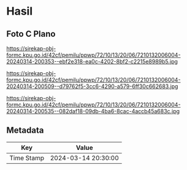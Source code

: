 # Hasil

## Foto C Plano

https://sirekap-obj-formc.kpu.go.id/42cf/pemilu/ppwp/72/10/13/20/06/7210132006004-20240314-200353--ebf2e318-ea0c-4202-8bf2-c2215e8989b5.jpg

https://sirekap-obj-formc.kpu.go.id/42cf/pemilu/ppwp/72/10/13/20/06/7210132006004-20240314-200509--d79762f5-3cc6-4290-a579-6ff30c662683.jpg

https://sirekap-obj-formc.kpu.go.id/42cf/pemilu/ppwp/72/10/13/20/06/7210132006004-20240314-200535--082daf18-09db-4ba6-8cac-4accb45a683c.jpg


## Metadata

| Key        | Value               |
| ---------- | ------------------- |
| Time Stamp | 2024-03-14 20:30:00 |



